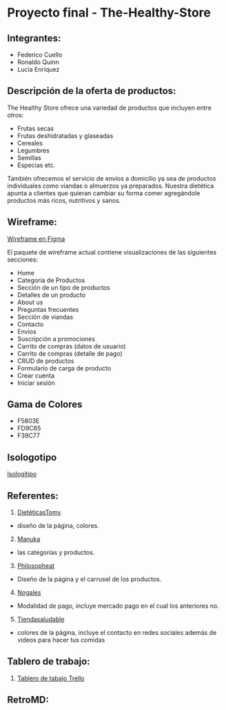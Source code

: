 # Proyecto final - The-Healthy-Store

## Integrantes:
- Federico Cuello
- Ronaldo Quinn
- Lucía Enríquez

## Descripción de la oferta de productos: 
The Healthy Store ofrece una variedad de productos que incluyen entre otros: 

- Frutas secas
- Frutas deshidratadas y glaseadas
- Cereales
- Legumbres
- Semillas 
- Especias etc. 

También ofrecemos el servicio de envíos a domicilio ya sea de productos individuales como viandas o almuerzos ya preparados. Nuestra dietética apunta a clientes que quieran cambiar su forma comer agregándole productos más ricos, nutritivos y sanos.

## Wireframe:
[Wireframe en Figma](https://www.figma.com/file/jgKF7qxV43EIZYoDkmjOth/The-Healthy-Store?node-id=33%3A0)

El paquete de wireframe actual contiene visualizaciones de las siguientes secciones:
- Home
- Categoría de Productos
- Sección de un tipo de productos
- Detalles de un producto
- About us
- Preguntas frecuentes
- Sección de viandas
- Contacto
- Envios
- Suscripción a promociones
- Carrito de compras (datos de usuario)
- Carrito de compras (detalle de pago)
- CRUD de productos
- Formulario de carga de producto
- Crear cuenta
- Iniciar sesión

## Gama de Colores

- F5803E
- FD9C65
- F39C77 

## Isologotipo
[Isologitipo](https://github.com/luciaen/The-Healthy-Store/blob/master/logo.PNG)

## Referentes:
1. [DietéticasTomy](https://www.dieteticastomy.com.ar/nosotros/?nc=1608484175) 
* diseño de la página, colores.
2. [Manuka](https://www.manukab.com.ar/) 
* las categorías y productos.
3. [Philosopheat](https://www.philosopheat.com.ar/) 
* Diseño de la página y el carrusel de los productos.
4. [Nogales](http://www.nogalesargentinos.com.ar/index.php) 
* Modalidad de pago, incluye mercado pago en el cual los anteriores no.
5. [Tiendasaludable](https://www.tiendasaludable.com.ar/)
* colores de la página, incluye el contacto en redes sociales además de videos para hacer tus comidas

## Tablero de trabajo:
1. [Tablero de tabajo Trello](https://trello.com/b/MFo7gS4r/trabajo-integrador-dh)

## RetroMD:

